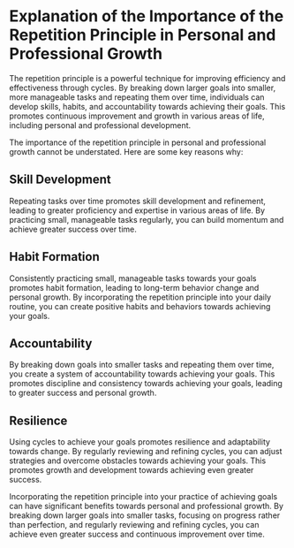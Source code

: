 Explanation of the Importance of the Repetition Principle in Personal and Professional Growth
===========================================================================================================

The repetition principle is a powerful technique for improving efficiency and effectiveness through cycles. By breaking down larger goals into smaller, more manageable tasks and repeating them over time, individuals can develop skills, habits, and accountability towards achieving their goals. This promotes continuous improvement and growth in various areas of life, including personal and professional development.

The importance of the repetition principle in personal and professional growth cannot be understated. Here are some key reasons why:

Skill Development
-----------------

Repeating tasks over time promotes skill development and refinement, leading to greater proficiency and expertise in various areas of life. By practicing small, manageable tasks regularly, you can build momentum and achieve greater success over time.

Habit Formation
---------------

Consistently practicing small, manageable tasks towards your goals promotes habit formation, leading to long-term behavior change and personal growth. By incorporating the repetition principle into your daily routine, you can create positive habits and behaviors towards achieving your goals.

Accountability
--------------

By breaking down goals into smaller tasks and repeating them over time, you create a system of accountability towards achieving your goals. This promotes discipline and consistency towards achieving your goals, leading to greater success and personal growth.

Resilience
----------

Using cycles to achieve your goals promotes resilience and adaptability towards change. By regularly reviewing and refining cycles, you can adjust strategies and overcome obstacles towards achieving your goals. This promotes growth and development towards achieving even greater success.

Incorporating the repetition principle into your practice of achieving goals can have significant benefits towards personal and professional growth. By breaking down larger goals into smaller tasks, focusing on progress rather than perfection, and regularly reviewing and refining cycles, you can achieve even greater success and continuous improvement over time.
